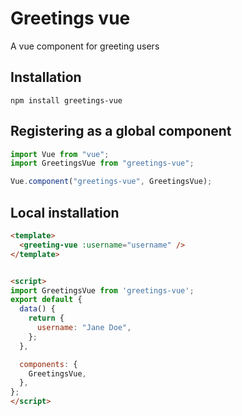 # Greetings vue

A vue component for greeting users

## Installation

```
npm install greetings-vue
```

## Registering as a global component

```js
import Vue from "vue";
import GreetingsVue from "greetings-vue";

Vue.component("greetings-vue", GreetingsVue);
```

## Local installation

````html
<template>
  <greeting-vue :username="username" />
</template>


<script>
import GreetingsVue from 'greetings-vue';
export default {
  data() {
    return {
      username: "Jane Doe",
    };
  },

  components: {
    GreetingsVue,
  },
};
</script>
````

